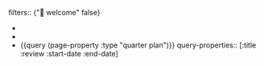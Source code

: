 filters:: {"🏡 welcome" false}

-
-
- {{query (page-property :type "quarter plan")}}
  query-properties:: [:title :review :start-date :end-date]